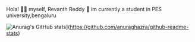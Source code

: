 Hola! ✌🏼
myself, Revanth Reddy 🙂 
im currently a student in PES university,bengaluru

![Anurag's GitHub stats](https://github-readme-stats.vercel.app/api?username=anuraghazra)](https://github.com/anuraghazra/github-readme-stats)
